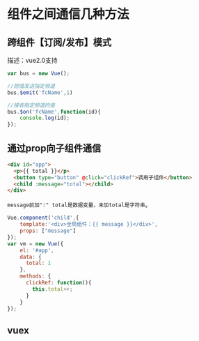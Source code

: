 # 组件之间通信几种方法


## 跨组件【订阅/发布】模式
描述：vue2.0支持
```javascript
var bus = new Vue();

//把值发送指定频道
bus.$emit('fcName',1)

//接收指定频道的值
bus.$on('fcName',function(id){
	console.log(id);
});
```

## 通过prop向子组件通信
```html
<div id="app">
  <p>{{ total }}</p>
  <button type="button" @click="clickRef">调用子组件</button>
  <child :message="total"></child>
</div>
```
`message前加":" total是数据变量，未加total是字符串`。

```javascript
Vue.component('child',{
    template:'<div>全局组件：{{ message }}</div>',
    props: ["message"]
});
var vm = new Vue({
    el: '#app',
    data: {
      total: 1
    },
    methods: {
      clickRef: function(){
        this.total++;
      }
    }
});
```




## vuex